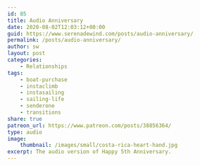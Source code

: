 ```yaml
---
id: 85
title: Audio Anniversary
date: 2020-08-02T12:03:12+00:00
guid: https://www.serenadewind.com/posts/audio-anniversary/
permalink: /posts/audio-anniversary/
author: sw
layout: post
categories:
    - Relationships
tags:
    - boat-purchase
    - instaclimb
    - instasailing
    - sailing-life
    - senderone
    - transitions
share: true
patreon_url: https://www.patreon.com/posts/38856364/
type: audio
image:
    thumbnail: /images/small/costa-rica-heart-hand.jpg 
excerpt: The audio version of Happy 5th Anniversary.
---
```

